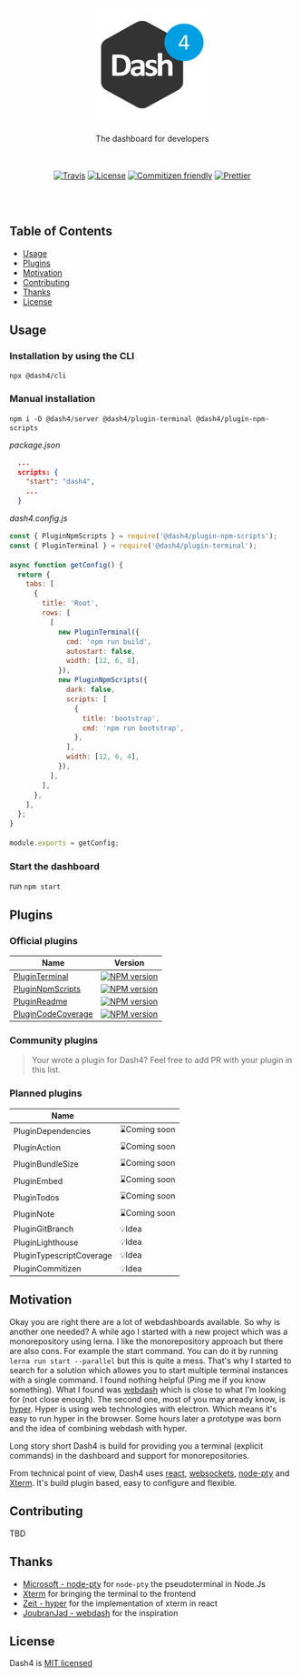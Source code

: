 
<div align="center">
<br />
  <h1>
    <img src="/packages/client/src/components/Header/dash4_256.png" alt="Dash4 Logo" width="196" />
  </h1>
The dashboard for developers
<br />
<br />
<br />

[![Travis](https://img.shields.io/travis/dash4/master.svg)](https://travis-ci.org/smollweide/dash4) [![License](https://img.shields.io/badge/license-MIT-green.svg)](http://opensource.org/licenses/MIT) [![Commitizen friendly](https://img.shields.io/badge/commitizen-friendly-brightgreen.svg)](http://commitizen.github.io/cz-cli/) [![Prettier](https://img.shields.io/badge/Code%20Style-Prettier-green.svg)](https://github.com/prettier/prettier)


<br />
<br />
</div>

## Table of Contents

* [Usage](#usage)
* [Plugins](#plugins)
* [Motivation](#motivation)
* [Contributing](#contributing)
* [Thanks](#thanks)
* [License](#license)

## <a name="usage">Usage</a>

### Installation by using the CLI

```shell
npx @dash4/cli
```

### Manual installation

```shell
npm i -D @dash4/server @dash4/plugin-terminal @dash4/plugin-npm-scripts
```

*package.json*
```json
  ...
  scripts: {
    "start": "dash4",
    ...
  }
```

*dash4.config.js*

```js
const { PluginNpmScripts } = require('@dash4/plugin-npm-scripts');
const { PluginTerminal } = require('@dash4/plugin-terminal');

async function getConfig() {
  return {
    tabs: [
      {
        title: 'Root',
        rows: [
          [
            new PluginTerminal({
              cmd: 'npm run build',
              autostart: false,
              width: [12, 6, 8],
            }),
            new PluginNpmScripts({
              dark: false,
              scripts: [
                {
                  title: 'bootstrap',
                  cmd: 'npm run bootstrap',
                },
              ],
              width: [12, 6, 4],
            }),
          ],
        ],
      },
    ],
  };
}

module.exports = getConfig;
```

### Start the dashboard

run `npm start`

## <a name="plugins">Plugins</a>

### Official plugins

| Name          | Version       |
| ------------- |-------------|
| [PluginTerminal](https://github.com/smollweide/dash4/blob/master/plugins/plugin-terminal/README.md) | [![NPM version](https://badge.fury.io/js/%40dash4%2Fplugin-terminal.svg)](https://www.npmjs.com/package/@dash4/plugin-terminal) |
| [PluginNpmScripts](https://github.com/smollweide/dash4/blob/master/plugins/plugin-npm-scripts/README.md) | [![NPM version](https://badge.fury.io/js/%40dash4%2Fplugin-npm-scripts.svg)](https://www.npmjs.com/package/@dash4/plugin-npm-scripts) |
| [PluginReadme](https://github.com/smollweide/dash4/blob/master/plugins/plugin-readme/README.md) | [![NPM version](https://badge.fury.io/js/%40dash4%2Fplugin-readme.svg)](https://www.npmjs.com/package/@dash4/plugin-readme) |
| [PluginCodeCoverage](https://github.com/smollweide/dash4/blob/master/plugins/plugin-code-coverage/README.md) | [![NPM version](https://badge.fury.io/js/%40dash4%2Fplugin-code-coverage.svg)](https://www.npmjs.com/package/@dash4/plugin-code-coverage) |

### Community plugins

> Your wrote a plugin for Dash4? Feel free to add PR with your plugin in this list.

### Planned plugins

| Name          |        |
| ------------- |-------------|
| PluginDependencies | ⌛Coming soon |
| PluginAction | ⌛Coming soon |
| PluginBundleSize | ⌛Coming soon |
| PluginEmbed | ⌛Coming soon |
| PluginTodos | ⌛Coming soon |
| PluginNote | ⌛Coming soon |
| PluginGitBranch | 💡Idea |
| PluginLighthouse | 💡Idea |
| PluginTypescriptCoverage | 💡Idea |
| PluginCommitizen | 💡Idea |

## <a name="motivation">Motivation</a>

Okay you are right there are a lot of webdashboards available. So why is another one needed? A while ago I started with a new project which was a monorepository using lerna. I like the monorepository approach but there are also cons. For example the start command. You can do it by running `lerna run start --parallel` but this is quite a mess. That's why I started to search for a solution which allowes you to start multiple terminal instances with a single command. I found nothing helpful (Ping me if you know something). What I found was [webdash](https://github.com/jadjoubran/webdash) which is close to what I'm looking for (not close enough). The second one, most of you may aready know, is [hyper](https://github.com/zeit/hyper). Hyper is using web technologies with electron. Which means it's easy to run hyper in the browser. Some hours later a prototype was born and the idea of combining webdash with hyper.

Long story short Dash4 is build for providing you a terminal (explicit commands) in the dashboard and support for monorepositories.

From technical point of view, Dash4 uses [react](https://reactjs.org/), [websockets](https://developer.mozilla.org/en-US/docs/Web/API/WebSockets_API), [node-pty](https://github.com/Microsoft/node-pty) and [Xterm](https://github.com/xtermjs/xterm.js). It's build plugin based, easy to configure and flexible.


## <a name="contributing">Contributing</a>

TBD

## <a name="thanks">Thanks</a>

- [Microsoft - node-pty](https://github.com/Microsoft/node-pty) for `node-pty` the pseudoterminal in Node.Js
- [Xterm](https://github.com/xtermjs/xterm.js) for bringing the terminal to the frontend
- [Zeit - hyper](https://github.com/zeit/hyper) for the implementation of xterm in react
- [JoubranJad - webdash](https://github.com/jadjoubran/webdash) for the inspiration

## <a name="license">License</a>

Dash4 is [MIT licensed](./LICENSE)
